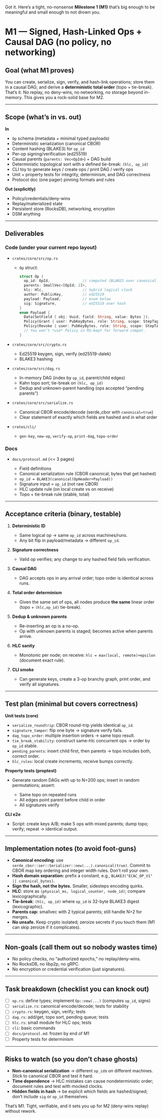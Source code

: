 Got it. Here’s a tight, no-nonsense **Milestone 1 (M1)** that’s big enough to be meaningful and small enough to not drown you.

# M1 — Signed, Hash-Linked Ops + Causal DAG (no policy, no networking)

## Goal (what M1 proves)

You can create, serialize, sign, verify, and hash-link operations; store them in a causal DAG; and derive a **deterministic total order** (topo + tie-break). That’s it. No replay, no deny-wins, no networking, no storage beyond in-memory. This gives you a rock-solid base for M2.

---

## Scope (what’s in vs. out)

**In**

* `Op` schema (metadata + minimal typed payloads)
* Deterministic serialization (canonical CBOR)
* Content hashing (BLAKE3) for `op_id`
* Per-op signing/verification (ed25519)
* Causal parents (`parents: Vec<OpId>`) + DAG build
* Deterministic topological sort with a defined tie-break: `(hlc, op_id)`
* CLI toy to generate keys / create ops / print DAG / verify ops
* Unit + property tests for integrity, determinism, and DAG correctness
* Protocol doc (one pager) pinning formats and rules

**Out (explicitly)**

* Policy/credentials/deny-wins
* Replay/materialized state
* Persistent store (RocksDB), networking, encryption
* DSM anything

---

## Deliverables

### Code (under your current repo layout)

* `crates/core/src/op.rs`

  * `Op` struct:

    ```rust
    struct Op {
      op_id: OpId,               // computed (BLAKE3 over canonical bytes)
      parents: SmallVec<[OpId; 2]>,
      hlc: Hlc,                  // hybrid logical clock
      author: PublicKey,         // ed25519
      payload: Payload,          // enum below
      sig: Signature,            // ed25519 over hash
    }
    enum Payload {
      Data(SetField { obj: Uuid, field: String, value: Bytes }),
      Policy(Grant { user: PubKeyBytes, role: String, scope: StepTag }),
      Policy(Revoke { user: PubKeyBytes, role: String, scope: StepTag }),
      // You won’t *use* Policy in M1—kept for forward compat.
    }
    ```
* `crates/core/src/crypto.rs`

  * Ed25519 keygen, sign, verify (ed25519-dalek)
  * BLAKE3 hashing
* `crates/core/src/dag.rs`

  * In-memory DAG (index by `op_id`, parent/child edges)
  * Kahn topo sort; tie-break on `(hlc, op_id)`
  * Dedup and unknown-parent handling (ops accepted “pending parents”)
* `crates/core/src/serialize.rs`

  * Canonical CBOR encode/decode (serde_cbor with `canonical=true`)
  * Clear statement of exactly which fields are hashed and in what order
* `crates/cli/`

  * `gen-key`, `new-op`, `verify-op`, `print-dag`, `topo-order`

### Docs

* `docs/protocol.md` (<= 3 pages)

  * Field definitions
  * Canonical serialization rule (CBOR canonical; bytes that get hashed)
  * `op_id = BLAKE3(canonical(OpHeader+Payload))`
  * Signature input = `op_id` (not raw CBOR)
  * HLC update rule (on local create vs on receive)
  * Topo + tie-break rule (stable, total)

---

## Acceptance criteria (binary, testable)

1. **Deterministic ID**

   * Same logical op → same `op_id` across machines/runs.
   * Any bit flip in payload/metadata → different `op_id`.

2. **Signature correctness**

   * Valid op verifies; any change to any hashed field fails verification.

3. **Causal DAG**

   * DAG accepts ops in any arrival order; topo order is identical across runs.

4. **Total order determinism**

   * Given the same set of ops, all nodes produce **the same** linear order (topo + `(hlc,op_id)` tie-break).

5. **Dedup & unknown parents**

   * Re-inserting an op is a no-op.
   * Op with unknown parents is staged; becomes active when parents arrive.

6. **HLC sanity**

   * Monotonic per node; on receive: `hlc = max(local, remote)+epsilon` (document exact rule).

7. **CLI smoke**

   * Can generate keys, create a 3-op branchy graph, print order, and verify all signatures.

---

## Test plan (minimal but covers correctness)

**Unit tests (core)**

* `serialize_roundtrip`: CBOR round-trip yields identical `op_id`.
* `signature_tamper`: flip one byte → signature verify fails.
* `dag_topo_order`: multiple insertion orders → same topo result.
* `tie_break_stability`: construct same-hlc concurrent ops → order by `op_id` stable.
* `pending_parents`: insert child first, then parents → topo includes both, correct order.
* `hlc_rules`: local create increments; receive bumps correctly.

**Property tests (proptest)**

* Generate random DAGs with up to N=200 ops; insert in random permutations; assert:

  * Same topo on repeated runs
  * All edges point parent before child in order
  * All signatures verify

**CLI e2e**

* Script: create keys A/B; make 5 ops with mixed parents; dump topo; verify; repeat → identical output.

---

## Implementation notes (to avoid foot-guns)

* **Canonical encoding:** use `serde_cbor::ser::Serializer::new(...).canonical(true)`. Commit to CBOR map key ordering and integer width rules. Don’t roll your own.
* **Hash domain separation:** prefix a constant, e.g., `BLAKE3("ECAC_OP_V1" || canonical_bytes)`.
* **Sign the hash, not the bytes.** Smaller, sidesteps encoding quirks.
* **HLC**: store as `(physical_ms, logical_counter, node_id)`; compare lexicographically.
* **Tie-break**: `(hlc, op_id)` where `op_id` is 32-byte BLAKE3 digest (lexicographic).
* **Parents cap:** smallvec with 2 typical parents; still handle N>2 for merges.
* **No unsafe.** Keep crypto isolated; zeroize secrets if you touch them (M1 can skip zeroize if it complicates).

---

## Non-goals (call them out so nobody wastes time)

* No policy checks, no “authorized epochs,” no replay/deny-wins.
* No RocksDB, no libp2p, no gRPC.
* No encryption or credential verification (just signatures).

---

## Task breakdown (checklist you can knock out)

* [ ] `op.rs`: define types; implement `Op::new(...)` (computes `op_id`, signs)
* [ ] `serialize.rs`: canonical encode/decode; tests for stability
* [ ] `crypto.rs`: keygen, sign, verify; tests
* [ ] `dag.rs`: add/get, topo sort, pending queue; tests
* [ ] `hlc.rs`: small module for HLC ops; tests
* [ ] `cli`: basic commands
* [ ] `docs/protocol.md`: frozen by end of M1
* [ ] Property tests for determinism

---

## Risks to watch (so you don’t chase ghosts)

* **Non-canonical serialization** → different `op_id`s on different machines. Stick to canonical CBOR and test it hard.
* **Time dependence** → HLC mistakes can cause nondeterministic order; document rules and test with mocked clocks.
* **Hidden fields in hash** → be explicit which fields are hashed/signed; don’t include `sig` or `op_id` themselves.

That’s M1. Tight, verifiable, and it sets you up for M2 (deny-wins replay) without rework.
